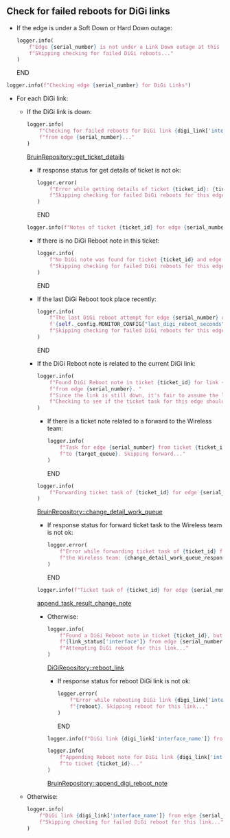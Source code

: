 ## Check for failed reboots for DiGi links

* If the edge is under a Soft Down or Hard Down outage:
  ```python
  logger.info(
      f"Edge {serial_number} is not under a Link Down outage at this moment. "
      f"Skipping checking for failed DiGi reboots..."
  )
  ```
  END

```python
logger.info(f"Checking edge {serial_number} for DiGi Links")
```

* For each DiGi link:
    * If the DiGi link is down:
        ```python
        logger.info(
            f"Checking for failed reboots for DiGi link {digi_link['interface_name']} "
            f"from edge {serial_number}..."
        )
        ```
    
        [BruinRepository::get_ticket_details](../../repositories/bruin_repository/get_ticket_details.md)
    
        * If response status for get details of ticket is not ok:
          ```python
          logger.error(
              f"Error while getting details of ticket {ticket_id}: {ticket_details_response}. "
              f"Skipping checking for failed DiGi reboots for this edge..."
          )
          ```
          END
    
        ```python
        logger.info(f"Notes of ticket {ticket_id} for edge {serial_number}: {notes_from_outage_ticket}")
        ```
    
        * If there is no DiGi Reboot note in this ticket:
          ```python
          logger.info(
              f"No DiGi note was found for ticket {ticket_id} and edge {serial_number}. "
              f"Skipping checking for failed DiGi reboots for this edge..."
          )
          ```
          END
    
        * If the last DiGi Reboot took place recently:
          ```python
          logger.info(
              f"The last DiGi reboot attempt for edge {serial_number} occurred "
              f'{self._config.MONITOR_CONFIG["last_digi_reboot_seconds"] / 60} or less minutes ago. '
              f"Skipping checking for failed DiGi reboots for this edge..."
          )
          ```
          END
    
        * If the DiGi Reboot note is related to the current DiGi link:
            ```python
            logger.info(
                f"Found DiGi Reboot note in ticket {ticket_id} for link {link_status['interface']} "
                f"from edge {serial_number}. "
                f"Since the link is still down, it's fair to assume the last DiGi reboot failed. "
                f"Checking to see if the ticket task for this edge should be forwarded to the Wireless team..."
            )
            ```
      
            * If there is a ticket note related to a forward to the Wireless team:
              ```python
              logger.info(
                  f"Task for edge {serial_number} from ticket {ticket_id} has already been forwarded "
                  f"to {target_queue}. Skipping forward..."
              )
              ```
              END
      
            ```python
            logger.info(
                f"Forwarding ticket task of {ticket_id} for edge {serial_number} to the Wireless team..."
            )
            ```
      
            [BruinRepository::change_detail_work_queue](../../repositories/bruin_repository/change_detail_work_queue.md)
      
            * If response status for forward ticket task to the Wireless team is not ok:
              ```python
              logger.error(
                  f"Error while forwarding ticket task of {ticket_id} for edge {serial_number} to "
                  f"the Wireless team: {change_detail_work_queue_response}."
              )
              ```
              END
      
            ```python
            logger.info(f"Ticket task of {ticket_id} for edge {serial_number} forwarded to the Wireless team!")
            ```
      
            [append_task_result_change_note](../../repositories/bruin_repository/append_task_result_change_note.md)

          * Otherwise:
            ```python
            logger.info(
                f"Found a DiGi Reboot note in ticket {ticket_id}, but it is not related to link "
                f"{link_status['interface']} from edge {serial_number}. "
                f"Attempting DiGi reboot for this link..."
            )
            ```
      
            [DiGiRepository::reboot_link](../../repositories/digi_repository/reboot_link.md)
      
            * If response status for reboot DiGi link is not ok:
              ```python
              logger.error(
                  f"Error while rebooting DiGi link {digi_link['interface_name']} from edge {serial_number}: "
                  f"{reboot}. Skipping reboot for this link..."
              )
              ```
              END
      
            ```python
            logger.info(f"DiGi link {digi_link['interface_name']} from edge {serial_number} rebooted!")
            ```
      
            ```python
            logger.info(
                f"Appending Reboot note for DiGi link {digi_link['interface_name']} from edge {serial_number} "
                f"to ticket {ticket_id}..."
            )
            ```
      
            [BruinRepository::append_digi_reboot_note](../../repositories/bruin_repository/append_digi_reboot_note.md)

    * Otherwise:
      ```python
      logger.info(
          f"DiGi link {digi_link['interface_name']} from edge {serial_number} is not down. "
          f"Skipping checking for failed DiGi reboot for this link..."
      )
      ```
